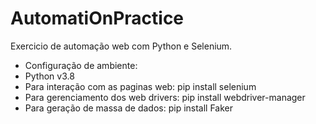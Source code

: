 # AutomatiOnPractice
 
Exercicio de automação web com Python e Selenium.

- Configuração de ambiente:
 - Python v3.8
 - Para interação com as paginas web: pip install selenium
 - Para gerenciamento dos web drivers: pip install webdriver-manager  
 - Para geração de massa de dados: pip install Faker
